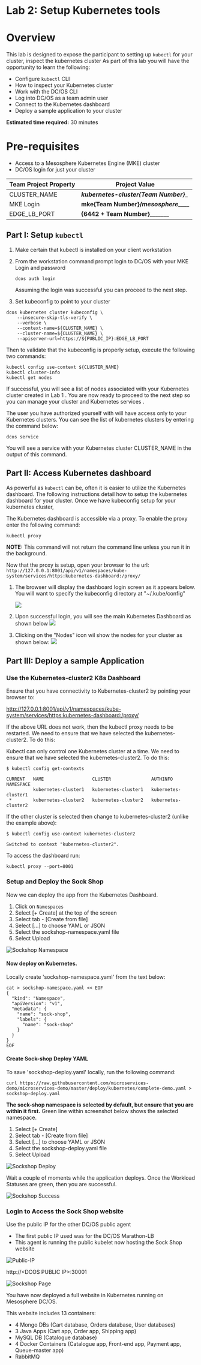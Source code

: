 # Lab 2: Setup Kubernetes tools

# Overview
This lab is designed to expose the participant to setting up ```kubectl``` for your cluster, inspect the kubernetes cluster 
  As part of this lab you will have the opportunity to learn the following:
* Configure ```kubectl``` CLI
* How to inspect your Kubernetes cluster
* Work with the DC/OS CLI
* Log into DC/OS as a team admin user
* Connect to the Kubernetes dashboard
* Deploy a sample application to your cluster


**Estimated time required:** 30 minutes

# Pre-requisites
* Access to a Mesosphere Kubernetes Engine (MKE) cluster
* DC/OS login for just your cluster


| Team Project Property | Project Value  |
|-----------------------|----------------|
| CLUSTER_NAME          |  ___kubernetes-cluster{Team Number}____              |
| MKE Login     |  __mke{Team Number}/_mesosphere_______              | 
| EDGE_LB_PORT | __{6442 + Team Number}_________ |

## Part I: Setup ```kubectl```
1. Make certain that kubectl is installed on your client workstation

1. From the workstation command prompt login to DC/OS with your MKE Login and password
   ```angular2
   dcos auth login
   ```

   Assuming the login was successful you can proceed to the next step.
1. Set kubeconfig to point to your cluster

```
dcos kubernetes cluster kubeconfig \
    --insecure-skip-tls-verify \
    --verbose \
    --context-name=${CLUSTER_NAME} \
    --cluster-name=${CLUSTER_NAME} \
    --apiserver-url=https://${PUBLIC_IP}:EDGE_LB_PORT
```

Then to validate that the kubeconfig is properly setup, execute the following two commands:

```
kubectl config use-context ${CLUSTER_NAME}
kubectl cluster-info
kubectl get nodes
```

If successful, you will see a list of nodes associated with your Kubernetes cluster created in Lab 1 .  You are now ready to proceed to the next step so you can manage your cluster and Kubernetes services .

The user you have authorized yourself with will have access only to your Kubernetes clusters.  You can see the list of kubernetes clusters by entering the command below:
```
dcos service
```
You will see a service with your Kubernetes cluster CLUSTER_NAME in the output of this command.


## Part II: Access Kubernetes dashboard
As powerful as ```kubectl``` can be, often it is easier to utilize the Kubernetes dashboard.  The following instructions detail how to setup the kubernetes dashboard for your cluster.  Once we have kubeconfig setup for your kubernetes cluster,

The Kubernetes dashboard is accessible via a proxy.  To enable the proxy enter the following command:

```
kubectl proxy
```

**NOTE:** This command will not return the command line unless you run it in the background.

Now that the proxy is setup, open your browser to the url: ```http://127.0.0.1:8001/api/v1/namespaces/kube-system/services/https:kubernetes-dashboard:/proxy/```

1. The browser will display the dashboard login screen as it appears below.  You will want to specify the kubeconfig directory at "~/.kube/config"

    ![](images/kubeconfig_login.png)

1. Upon successful login, you will see the main Kubernetes Dashboard as shown below
    ![](images/kubedashboard1.png)
    
1. Clicking on the "Nodes" icon wil show the nodes for your cluster as shown below:
    ![](images/kubedashboard2.png)

 
## Part III: Deploy a sample Application


### Use the Kubernetes-cluster2 K8s Dashboard

Ensure that you have connectivity to Kubernetes-cluster2 by pointing your browser to:

http://127.0.0.1:8001/api/v1/namespaces/kube-system/services/https:kubernetes-dashboard:/proxy/

If the above URL does not work, then the kubectl proxy needs to be restarted.  We need to ensure that we have selected the kubernetes-cluster2.  To do this:

Kubectl can only control one Kubernetes cluster at a time.  We need to ensure that we have selected the kubernetes-cluster2.  To do this:

```
$ kubectl config get-contexts

CURRENT   NAME                  CLUSTER               AUTHINFO              NAMESPACE
          kubernetes-cluster1   kubernetes-cluster1   kubernetes-cluster1
 *        kubernetes-cluster2   kubernetes-cluster2   kubernetes-cluster2
```

If the other cluster is selected then change to kubernetes-cluster2 (unlike the example above):
```
$ kubectl config use-context kubernetes-cluster2

Switched to context "kubernetes-cluster2".
```


To access the dashboard run:
```
kubectl proxy --port=8001
```

### Setup and Deploy the Sock Shop

Now we can deploy the app from the Kubernetes Dashboard. 

1. Click on ```Namespaces```
1. Select [+ Create] at the top of the screen
2. Select tab - [Create from file]
3. Select [...] to choose YAML or JSON
4. Select the sockshop-namespace.yaml file
5. Select Upload

![Sockshop Namespace](images/lab5a_sockshop-namespace.png)

#### Now deploy on Kubernetes.
Locally create 'sockshop-namespace.yaml' from the text below:

```
cat > sockshop-namespace.yaml << EOF
{
  "kind": "Namespace",
  "apiVersion": "v1",
  "metadata": {
    "name": "sock-shop",
    "labels": {
      "name": "sock-shop"
    }
  }
}
EOF
```

#### Create Sock-shop Deploy YAML

To save 'sockshop-deploy.yaml' locally, run the following command:

```
curl https://raw.githubusercontent.com/microservices-demo/microservices-demo/master/deploy/kubernetes/complete-demo.yaml > sockshop-deploy.yaml
```

**The sock-shop namespace is selected by default, but ensure that you are within it first.**  Green line within screenshot below shows the selected namespace.

1. Select [+ Create] 
2. Select tab - [Create from file]
3. Select [...] to choose YAML or JSON
4. Select the sockshop-deploy.yaml file
5. Select Upload

![Sockshop Deploy](images/lab5b_sockshop-deploy.png)

Wait a couple of moments while the application deploys.  Once the Workload Statuses are green, then you are successful.


![Sockshop Success](images/lab5c_successful-deployment.png)

### Login to Access the Sock Shop website

Use the public IP for the other DC/OS public agent 
- The first public IP used was for the DC/OS Marathon-LB
- This agent is running the public kubelet now hosting the Sock Shop website

![Public-IP](images/lab5e_Public-IP-B.png)

http://\<DCOS PUBLIC IP\>:30001

![Sockshop Page](images/lab5d_sockshop-pageB.png)

You have now deployed a full website in Kubernetes running on Mesosphere DC/OS.

This website includes 13 containers:
- 4 Mongo DBs (Cart database, Orders database, User databases)
- 3 Java Apps (Cart app, Order app, Shipping app)
- MySQL DB (Catalogue database)
- 4 Docker Containers (Catalogue app, Front-end app, Payment app, Queue-master app)
- RabbitMQ


